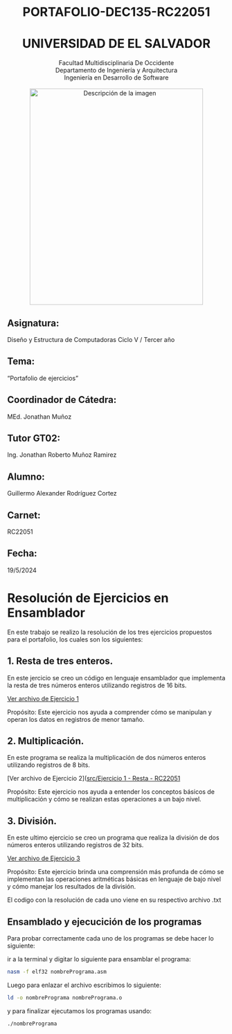 <h1 align="center">PORTAFOLIO-DEC135-RC22051</h1>
<h1 align="center">UNIVERSIDAD DE EL SALVADOR</h1>
<p align="center">
Facultad Multidisciplinaria De Occidente<br>
Departamento de Ingeniería y Arquitectura<br>
Ingeniería en Desarrollo de Software<br>
  <br><img src="https://upload.wikimedia.org/wikipedia/commons/c/c8/Logo_UES.jpg" alt="Descripción de la imagen" width="400" height="500"><br>
</p>

## Asignatura:
Diseño y Estructura de Computadoras
Ciclo V / Tercer año

## Tema:
“Portafolio de ejercicios”

## Coordinador de Cátedra:
MEd. Jonathan Muñoz

## Tutor GT02:
Ing. Jonathan Roberto Muñoz Ramirez

## Alumno:
Guillermo Alexander Rodríguez Cortez

## Carnet:
RC22051

## Fecha:
19/5/2024



# Resolución de Ejercicios en Ensamblador

En este trabajo se realizo la resolución de los tres ejercicios propuestos para el portafolio, los cuales son los siguientes:

## 1. Resta de tres enteros.
En este jercicio se creo un código en lenguaje ensamblador que implementa la resta de tres números enteros utilizando registros de 16 bits.

[Ver archivo de Ejercicio 1](https://github.com/Guill2/PORTAFOLIO-DEC135-RC22051/blob/3208097dc390a840e71bc0cacc1ba7b43f33dd82/Ejercicio%201%20-%20Resta%20-%20RC22051)


Propósito: Este ejercicio nos ayuda a comprender cómo se manipulan y operan los datos en registros de menor tamaño.

## 2. Multiplicación. 
En este programa se realiza la multiplicación de dos números enteros utilizando registros de 8 bits.

[Ver archivo de Ejercicio 2]([src/Ejercicio 1 - Resta - RC22051](https://github.com/Guill2/PORTAFOLIO-DEC135-RC22051/blob/308f8e09ca69afd0ae0ca2c82a42ca3fdc9c7582/Ejercicio%202%20-%20Multiplicaci%C3%B3n%20-%20RC22051)

Propósito: Este ejercicio nos ayuda a entender los conceptos básicos de multiplicación y cómo se realizan estas operaciones a un bajo nivel.

## 3. División.   
En este ultimo ejercicio se creo un programa que realiza la división de dos números enteros utilizando registros de 32 bits.

[Ver archivo de Ejercicio 3]([src/resta.asm](https://github.com/Guill2/PORTAFOLIO-DEC135-RC22051/blob/7d939225b33e08b182ff545be727ad6607903f12/Ejercicio%203%20-%20Divisi%C3%B3n%20-%20RC22051))

Propósito: Este ejercicio brinda una comprensión más profunda de cómo se implementan las operaciones aritméticas básicas en lenguaje de bajo nivel y cómo manejar los resultados de la división.


El codigo con la resolución de cada uno viene en su respectivo archivo .txt

## Ensamblado y ejecucición de los programas

Para probar correctamente cada uno de los programas se debe hacer lo siguiente:

ir a la terminal y digitar lo siguiente para ensamblar el programa:
```bash
nasm -f elf32 nombrePrograma.asm
```
Luego para enlazar el archivo escribimos lo siguiente:
```bash
ld -o nombrePrograma nombrePrograma.o
```
y para finalizar ejecutamos los programas usando:
```bash
./nombrePrograma 
```


